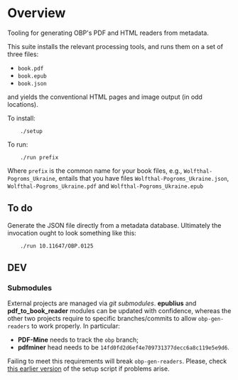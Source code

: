 
Overview
========

Tooling for generating OBP's PDF and HTML readers from metadata.

This suite installs the relevant processing tools, and runs them on a
set of three files:

* `book.pdf`
* `book.epub`
* `book.json`

and yields the conventional HTML pages and image output (in odd locations).

To install:

```
    ./setup
```

To run:
```
    ./run prefix
```

Where `prefix` is the common name for your book files, e.g., `Wolfthal-Pogroms_Ukraine`, entails that you have files `Wolfthal-Pogroms_Ukraine.json`,
`Wolfthal-Pogroms_Ukraine.pdf` and `Wolfthal-Pogroms_Ukraine.epub`

To do
-----

Generate the JSON file directly from a metadata database. Ultimately the
invocation ought to look something like this:
```
    ./run 10.11647/OBP.0125
```


## DEV
### Submodules
External projects are managed via _git submodules_. **epublius** and **pdf_to_book_reader** modules can be updated with confidence, whereas the other two projects require to specific branches/commits to allow `obp-gen-readers` to work properly. In particular:
 -  **PDF-Mine** needs to track the `obp` branch;
 -  **pdfminer** head needs to be `14fd0fd2d6ef4e709731377decc6a8c119e5e9d6`.

Failing to meet this requirements will break `obp-gen-readers`. Please, check [this earlier version](https://github.com/OpenBookPublishers/obp-gen-readers/blob/f730a287ec80b4c808c1d2d36ccd12d27a7c7aba/setup) of the setup script if problems arise.
